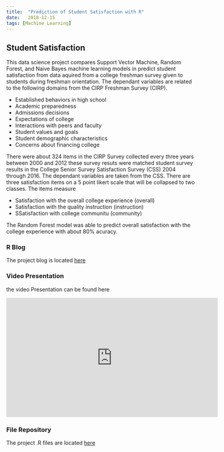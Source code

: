 ```yaml
---
title:  "Prediction of Student Satisfaction with R"
date:   2018-12-15
tags: [Machine Learning]
---
```

## Student Satisfaction

This data science project compares Support Vector Machine, Random Forest, and Naive Bayes 
machine learning models in predict student satisfaction from data aquired from a college 
freshman survey given to students during freshman orientation. The dependant variables are 
related to the following domains from the CIRP Freshman Survey (CIRP).  

- Established behaviors in high school
- Academic preparedness
- Admissions decisions
- Expectations of college
- Interactions with peers and faculty
- Student values and goals
- Student demographic characteristics
- Concerns about financing college

There were about 324 items in the CIRP Survey collected every three years between 2000 and 2012 these survey resuts were matched student survey results in the College Senior Survey Satisfaction Survey (CSS) 2004 through 2016. The dependant variables are taken from the CSS. There are three satisfaction items on a 5 point likert scale that will be collapsed to two classes. The items measure

- Satisfaction with the overall college experience (overall)
- Satisfaction with the quality instruction (instruction)
- SSatisfaction with college communitu (community)

The Random Forest model was able to predict overall satisfaction with the college experience with about 80% acuracy.

### R Blog

The project blog is located [here](https://joshua-farrell.github.io/projects/student-main.html)

### Video Presentation

the video Presentation can be found here
<iframe width="560" height="315" src="https://www.youtube.com/embed/q9rZebt7lqo" frameborder="0" allow="accelerometer; autoplay; encrypted-media; gyroscope; picture-in-picture" allowfullscreen></iframe>

### File Repository

The project .R files are located [here](https://github.com/joshua-farrell/joshua-farrell.github.io/tree/master/projects/student)




